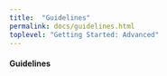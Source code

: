 ```yaml
---
title:  "Guidelines"
permalink: docs/guidelines.html
toplevel: "Getting Started: Advanced"
---
```


#### Guidelines
